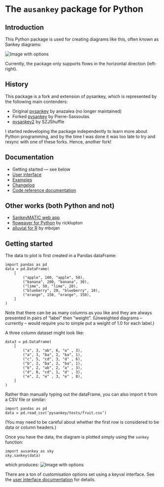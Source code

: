 # The `ausankey` package for Python


## Introduction

This Python package is used for creating diagrams like this, often known as Sankey diagrams:

![Image with options](frame3_pretty.png)

Currently, the package only supports flows in the horizontal direction (left-right).


## History

This package is a fork and extension of pysankey, which is represented by the following main contenders:

* Original [pysankey](https://github.com/anazalea/pySankey) by anazalea (no longer maintained)
* Forked [pysankey](https://github.com/Pierre-Sassoulas/pySankey/) by Pierre-Sassoulas
* [pysankey2](https://github.com/SZJShuffle/pySankey2/) by SZJShuffle

I started redeveloping the package independently to learn more about Python programming, and by the time I was done it was too late to try and resync with one of these forks. Hence, another fork!


## Documentation

* Getting started — see below
* [User interface](interface/)
* [Examples](examples/)
* [Changelog](CHANGELOG/)
* [Code reference documentation](reference/)


## Other works (both Python and not)

* [SankeyMATIC web app](https://sankeymatic.com)
* [floweaver for Python](https://github.com/ricklupton/floweaver) by ricklupton
* [alluvial for R](https://github.com/mbojan/alluvial) by mbojan
 

## Getting started

The data to plot is first created in a Pandas dataFrame:

```
import pandas as pd
data = pd.DataFrame(
    [
        ("apple", 100, "apple", 50),
        ("banana", 200, "banana", 30),
        ("lime", 50, "lime", 20),
        ("blueberry", 20, "blueberry", 10),
        ("orange", 150, "orange", 150),
    ]
)
```
Note that there can be as many columns as you like and they are always presented in pairs of “label” then “weight”. (Unweighted diagrams – currently – would require you to simple put a weight of 1.0 for each label.)

A three column dataset might look like:
```
data3 = pd.DataFrame(
    [
        ("a", 3, "ab", 6, "a" , 3),
        ("a", 3, "ba", 2, "ba", 1),
        ("c", 5, "cd", 3, "d" , 6),
        ("b", 2, "ba", 2, "ba", 1),
        ("b", 2, "ab", 2, "a" , 3),
        ("d", 6, "cd", 1, "d" , 3),
        ("e", 2, "e" , 3, "e" , 8),
    ]
)
```
Rather than manually typing out the dataFrame, you can also import it from a CSV file or similar:
```
import pandas as pd
data = pd.read_csv(‘pysankey/tests/fruit.csv’)
```
(You may need to be careful about whether the first row is considered to be data or column headers.)

Once you have the data, the diagram is plotted simply using the `sankey` function:
```
import ausankey as sky
sky.sankey(data)
```
which produces:
![Image with options](interface/iface_fruits_default.png)

There are a ton of customisation options set using a keyval interface. See the [user interface documentation](interface/) for details. 